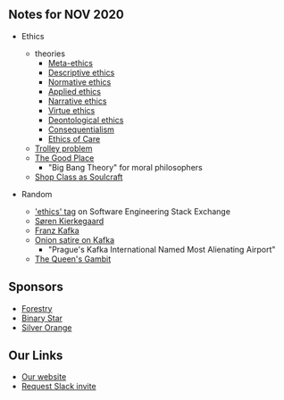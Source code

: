 
## Notes for NOV 2020 

* Ethics
    - theories
        - [Meta-ethics](https://en.wikipedia.org/wiki/Meta-ethics)
        - [Descriptive ethics](https://en.wikipedia.org/wiki/Descriptive_ethics)
        - [Normative ethics](https://en.wikipedia.org/wiki/Normative_ethics)
        - [Applied ethics](https://en.wikipedia.org/wiki/Applied_ethics)
        - [Narrative ethics](https://en.wikipedia.org/wiki/Narrative_ethics)
        - [Virtue ethics](https://en.wikipedia.org/wiki/Virtue_ethics)
        - [Deontological ethics](https://en.wikipedia.org/wiki/Deontological_ethics)
        - [Consequentialism](https://en.wikipedia.org/wiki/Consequentialism)
        - [Ethics of Care](https://en.wikipedia.org/wiki/Ethics_of_care)
    - [Trolley problem](https://en.wikipedia.org/wiki/Trolley_problem)
    - [The Good Place](https://en.wikipedia.org/wiki/The_Good_Place)
        - "Big Bang Theory" for moral philosophers
    - [Shop Class as Soulcraft](https://www.amazon.ca/Shop-Class-Soulcraft-Inquiry-Value/dp/0143117467)

* Random
    - ['ethics' tag](https://softwareengineering.stackexchange.com/questions/tagged/ethics) on Software Engineering Stack Exchange
    - [Søren Kierkegaard](https://en.wikipedia.org/wiki/S%C3%B8ren_Kierkegaard)
    - [Franz Kafka](https://en.wikipedia.org/wiki/Franz_Kafka)
    - [Onion satire on Kafka](https://www.youtube.com/watch?v=gEyFH-a-XoQ)
        - "Prague's Kafka International Named Most Alienating Airport"
    - [The Queen's Gambit](https://en.wikipedia.org/wiki/The_Queen%27s_Gambit_(miniseries))
     
## Sponsors

* [Forestry](https://forestry.io/)
* [Binary Star](http://www.binarystar.biz/)
* [Silver Orange](https://www.silverorange.com/)

## Our Links

* [Our website](http://peidevs.github.io/)
* [Request Slack invite](https://docs.google.com/forms/d/e/1FAIpQLScjMRLiiKXqeHCjCSAD37mFxJdH5fskiok-LUaIGtPUZ63glw/viewform)

